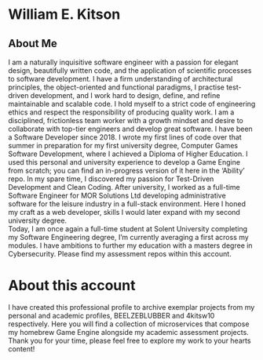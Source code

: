 # William E. Kitson
## About Me
I am a naturally inquisitive software engineer with a passion for elegant design, beautifully written code, and the application of scientific processes to software development. I have a firm understanding of architectural principles, the object-oriented and functional paradigms, I practise test-driven development, and I work hard to design, define, and refine maintainable and scalable code. I hold myself to a strict code of engineering ethics and respect the responsibility of producing quality work. I am a disciplined, frictionless team worker with a growth mindset and desire to collaborate with top-tier engineers and develop great software.
I have been a Software Developer since 2018. I wrote my first lines of code over that summer in preparation for my first university degree, Computer Games Software Development, where I achieved a Diploma of Higher Education. I used this personal and university experience to develop a Game Engine from scratch; you can find an in-progress version of it here in the ‘Ability’ repo. In my spare time, I discovered my passion for Test-Driven Development and Clean Coding. 
After university, I worked as a full-time Software Engineer for MOR Solutions Ltd developing administrative software for the leisure industry in a full-stack environment. Here I honed my craft as a web developer, skills I would later expand with my second university degree.  
Today, I am once again a full-time student at Solent University completing my Software Engineering degree, I’m currently averaging a first across my modules. I have ambitions to further my education with a masters degree in Cybersecurity. Please find my assessment repos within this account.

# About this account
I have created this professional profile to archive exemplar projects from my personal and academic profiles, BEELZEBLUBBER and 4kitsw10 respectively. Here you will find a collection of microservices that compose my homebrew Game Engine alongside my academic assessment projects. 
Thank you for your time, please feel free to explore my work to your hearts content!
